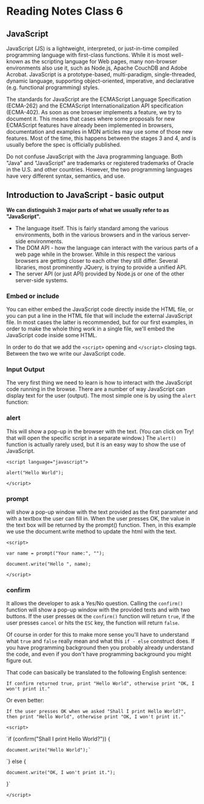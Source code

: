 # Reading Notes Class 6

## JavaScript

JavaScript (JS) is a lightweight, interpreted, or just-in-time compiled programming language with first-class functions. While it is most well-known as the scripting language for Web pages, many non-browser environments also use it, such as Node.js, Apache CouchDB and Adobe Acrobat. JavaScript is a prototype-based, multi-paradigm, single-threaded, dynamic language, supporting object-oriented, imperative, and declarative (e.g. functional programming) styles.

The standards for JavaScript are the ECMAScript Language Specification (ECMA-262) and the ECMAScript Internationalization API specification (ECMA-402). As soon as one browser implements a feature, we try to document it. This means that cases where some proposals for new ECMAScript features have already been implemented in browsers, documentation and examples in MDN articles may use some of those new features. Most of the time, this happens between the stages 3 and 4, and is usually before the spec is officially published.

Do not confuse JavaScript with the Java programming language. Both "Java" and "JavaScript" are trademarks or registered trademarks of Oracle in the U.S. and other countries. However, the two programming languages have very different syntax, semantics, and use.

## Introduction to JavaScript - basic output

**We can distinguish 3 major parts of what we usually refer to as "JavaScript".**

- The language itself. This is fairly standard among the various environments, both in the various browsers and in the various server-side environments.
- The DOM API - how the language can interact with the various parts of a web page while in the browser. While in this respect the various browsers are getting closer to each other they still differ. Several libraries, most prominently JQuery, is trying to provide a unified API.
- The server API (or just API) provided by Node.js or one of the other server-side systems.

### Embed or include

You can either embed the JavaScript code directly inside the HTML file, or you can put a line in the HTML file that will include the external JavaScript file. In most cases the latter is recommended, but for our first examples, in order to make the whole thing work in a single file, we'll embed the JavaScript code inside some HTML.

In order to do that we add the `<script>` opening and `</script>` closing tags. Between the two we write our JavaScript code.

### Input Output

The very first thing we need to learn is how to interact with the JavaScript code running in the browse. There are a number of way JavaScript can display text for the user (output). The most simple one is by using the `alert` function:

### alert

This will show a pop-up in the browser with the text. (You can click on Try! that will open the specific script in a separate window.) The `alert()` function is actually rarely used, but it is an easy way to show the use of JavaScript.

`<script language="javascript">`

`alert("Hello World");`

`</script>`

### prompt

will show a pop-up window with the text provided as the first parameter and with a textbox the user can fill in. When the user presses OK, the value in the text box will be returned by the prompt() function. Then, in this example we use the document.write method to update the html with the text.

`<script>`

`var name = prompt("Your name:", "");`

`document.write("Hello ", name);`

`</script>`

### confirm

It allows the developer to ask a Yes/No question. Calling the `confirm()` function will show a pop-up window with the provided texts and with two buttons. If the user presses `OK` the `confirm()` function will return `true`, if the user presses `cancel` or hits the `ESC` key, the function will return `false`.

Of course in order for this to make more sense you'll have to understand what `true` and `false` really mean and what this `if - else` construct does. If you have programming background then you probably already understand the code, and even if you don't have programming background you might figure out.

That code can basically be translated to the following English sentence:

`If confirm returned true, print "Hello World", otherwise print "OK, I won't print it."`

Or even better:

`If the user presses OK when we asked "Shall I print Hello World?", then print "Hello World", otherwise print "OK, I won't print it."`

`<script>`
 
`if (confirm("Shall I print Hello World?")) {

    document.write("Hello World");`

`} else {

    document.write("OK, I won't print it.");
}`
 
`</script>`
